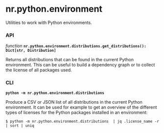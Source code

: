 # nr.python.environment

Utilities to work with Python environments.

### API

*function* __`nr.python.environment.distributions.get_distributions(): Dict[str, Distribution]`__

Returns all distributions that can be found in the current Python environment. This can be useful to build a dependency
graph or to collect the license of all packages used.

### CLI

__`python -m nr.python.environment.distributions`__

Produce a CSV or JSON list of all distributions in the current Python environment. It can be used for
example to get an overview of the different types of licenses for the Python packages installed in an environment:

    $ python -m nr.python.environment.distributions  | jq .license_name -r | sort | uniq
